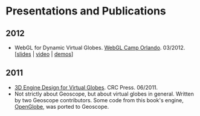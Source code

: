 # Presentations and Publications

## 2012

* WebGL for Dynamic Virtual Globes.  [WebGL Camp Orlando](http://www.webglcamp.com/wiki/index.php?title=AgendaOrlando1).  03/2012. [[slides](http://www.seas.upenn.edu/~pcozzi/downloads/WebGLForDynamicVirtualGlobes.pdf) | [video](http://www.youtube.com/watch?v=Bxk-bkiLbEo) | [demos](http://geoscope.agi.com/)]

## 2011

* [3D Engine Design for Virtual Globes](http://www.virtualglobebook.com/).  CRC Press.  06/2011.
 * Not strictly about Geoscope, but about virtual globes in general.  Written by two Geoscope contributors.  Some code from this book's engine, [OpenGlobe](https://github.com/virtualglobebook/OpenGlobe), was ported to Geoscope.